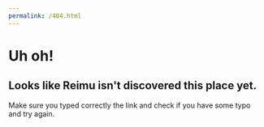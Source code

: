 ```yaml
---
permalink: /404.html
---
```


# **Uh oh!**
## **Looks like Reimu isn't discovered this place yet.**

Make sure you typed correctly the link and check if you have some typo and try again.
